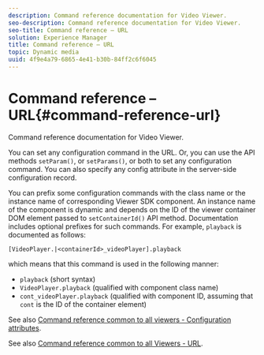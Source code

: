 ```yaml
---
description: Command reference documentation for Video Viewer.
seo-description: Command reference documentation for Video Viewer.
seo-title: Command reference – URL
solution: Experience Manager
title: Command reference – URL
topic: Dynamic media
uuid: 4f9e4a79-6865-4e41-b30b-84ff2c6f6045
---
```


# Command reference – URL{#command-reference-url}

Command reference documentation for Video Viewer.

You can set any configuration command in the URL. Or, you can use the API methods `setParam()`, or `setParams()`, or both to set any configuration command. You can also specify any config attribute in the server-side configuration record.

You can prefix some configuration commands with the class name or the instance name of corresponding Viewer SDK component. An instance name of the component is dynamic and depends on the ID of the viewer container DOM element passed to `setContainerId()` API method. Documentation includes optional prefixes for such commands. For example, `playback` is documented as follows:

```
[VideoPlayer.|<containerId>_videoPlayer].playback
```

which means that this command is used in the following manner:

* `playback` (short syntax) 
* `VideoPlayer.playback` (qualified with component class name) 
* `cont_videoPlayer.playback` (qualified with component ID, assuming that `cont` is the ID of the container element)

See also [Command reference common to all viewers - Configuration attributes](../../../r-html5-viewer-20-cmdref-configattrib/r-html5-viewer-20-cmdref-configattrib.md#concept-850e0f2c49b949deb7cfbfd330d329bd).

See also [Command reference common to all Viewers - URL](../../../c-html5-viewer-20-cmdref-url/c-html5-viewer-20-cmdref-url.md#concept-9b337f349b7b406b8c33c7ee96b3e226). 
